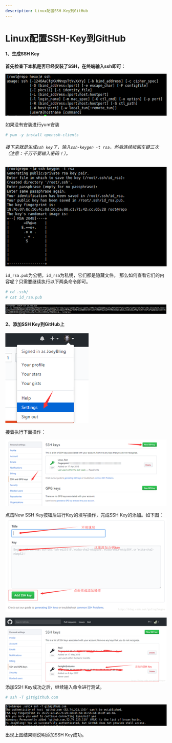 ```yaml
---
description: Linux配置SSH-Key到GitHub
---
```


# Linux配置SSH-Key到GitHub

#### 1、生成SSH Key
**首先检查下本机是否已经安装了SSH，在终端输入ssh即可：**

![](../assets/jianshu/2743275-d5ee041fc6a3b53e.png)

如果没有安装进行yum安装

```bash
# yum -y install openssh-clients
```

###### 接下来就是生成`ssh key`了，输入`ssh-keygen -t rsa`，然后连续按回车键三次（注意：千万不要输入密码！）。
![](../assets/jianshu/2743275-7398d3f9f1eef72c.png)

`id_rsa.pub`为公钥，`id_rsa`为私钥，它们都是隐藏文件。
那么如何查看它们的内容呢？只需要继续执行以下两条命令即可。

```bash
# cd .ssh/
# cat id_rsa.pub
```
![](../assets/jianshu/2743275-2c142d50f896e48b.png)

#### 2、添加SSH Key到GitHub上
![](../assets/jianshu/2743275-062ea02946eb9af5.png)

接着执行下面操作：

![](../assets/jianshu/2743275-d2a6a8697131e8d7.png)

点击New SSH Key按钮后进行Key的填写操作，完成SSH Key的添加。如下图：
![](../assets/jianshu/2743275-1a8f4cd790d9d667.png)

![](../assets/jianshu/2743275-cdbdf7fd81c8ac11.png)
添加SSH Key成功之后，继续输入命令进行测试。

```bash
# ssh -T git@github.com
```

![](../assets/jianshu/2743275-5310d1ab738cb79a.png)

出现上图结果则说明添加SSH Key成功。
